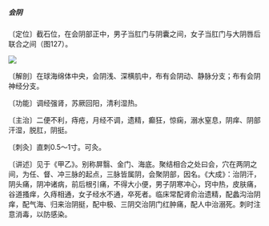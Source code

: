 ##### 会阴

〔定位〕截石位，在会阴部正中，男子当肛门与阴囊之间，女子当肛门与大阴唇后联合之间（图127）。

![](img/图127.jpg)

〔解剖〕在球海绵体中央，会阴浅、深横肌中，布有会阴动、静脉分支；布有会阴神经分支。

〔功能〕调经强肾，苏厥回阳，清利湿热。

〔主治〕二便不利，痔疮，月经不调，遗精，癫狂，惊痫，溺水窒息，阴痒、阴部汗湿，脱肛，阴挺。

〔刺灸〕直刺0.5〜1寸。可灸。

〔讲述〕见于《甲乙》。别称屏翳、金门、海底。聚结相合之处曰会，穴在两阴之间，为任、督、冲三脉的起点，三脉皆属阴，会聚阴部，因名。《大成》：治阴汗，阴头痛，阴冲诸病，前后根引痛，不得大小便，男子阴寒冲心，窍中热，皮肤痛，谷道搔痒，久痔相通，女子经水不通，卒死者。临床常配肾俞治遗精，配蠡沟治阴痒，配气海、归来治阴挺，配中极、三阴交治阴门红肿痛，配人中治溺死。刺时注意消毒，以防感染。
